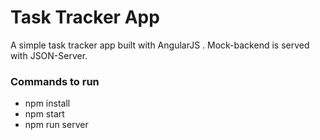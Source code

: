 # Task Tracker App

A simple task tracker app built with AngularJS . Mock-backend is served with JSON-Server.

### Commands to run

- npm install
- npm start
- npm run server
